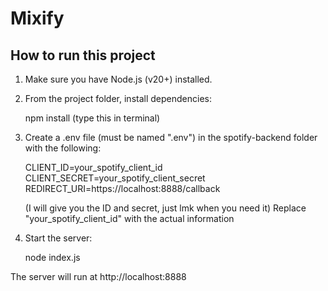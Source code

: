 # Mixify

## How to run this project

1. Make sure you have Node.js (v20+) installed.

2. From the project folder, install dependencies:

   npm install (type this in terminal)

3. Create a .env file (must be named ".env") in the spotify-backend folder with the following:

   CLIENT_ID=your_spotify_client_id
   CLIENT_SECRET=your_spotify_client_secret
   REDIRECT_URI=https://localhost:8888/callback
    
   (I will give you the ID and secret, just lmk when you need it)
   Replace "your_spotify_client_id" with the actual information

4. Start the server:

   node index.js

The server will run at http://localhost:8888
